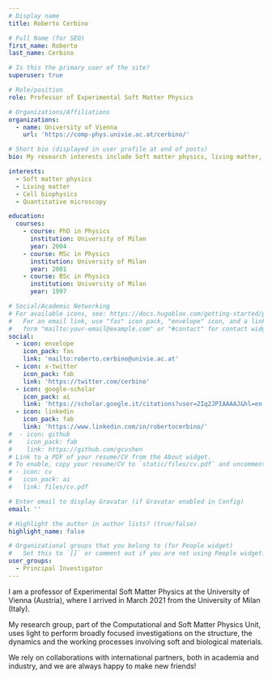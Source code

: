 ```yaml
---
# Display name
title: Roberto Cerbino

# Full Name (for SEO)
first_name: Roberto
last_name: Cerbino

# Is this the primary user of the site?
superuser: true

# Role/position
role: Professor of Experimental Soft Matter Physics

# Organizations/Affiliations
organizations:
  - name: University of Vienna
    url: 'https://comp-phys.univie.ac.at/cerbino/'

# Short bio (displayed in user profile at end of posts)
bio: My research interests include Soft matter physics, living matter, cell biophysics and quantitative microscopy.

interests:
  - Soft matter physics
  - Living matter
  - Cell biophysics
  - Quantitative microscopy

education:
  courses:
    - course: PhD in Physics
      institution: University of Milan
      year: 2004
    - course: MSc in Physics
      institution: University of Milan
      year: 2001
    - course: BSc in Physics
      institution: University of Milan
      year: 1997

# Social/Academic Networking
# For available icons, see: https://docs.hugoblox.com/getting-started/page-builder/#icons
#   For an email link, use "fas" icon pack, "envelope" icon, and a link in the
#   form "mailto:your-email@example.com" or "#contact" for contact widget.
social:
  - icon: envelope
    icon_pack: fas
    link: 'mailto:roberto.cerbino@univie.ac.at'
  - icon: x-twitter
    icon_pack: fab
    link: 'https://twitter.com/cerbino'
  - icon: google-scholar
    icon_pack: ai
    link: 'https://scholar.google.it/citations?user=2Iq2JPIAAAAJ&hl=en'
  - icon: linkedin
    icon_pack: fab
    link: 'https://www.linkedin.com/in/robertocerbino/'
#  - icon: github
#    icon_pack: fab
#    link: https://github.com/gcushen
# Link to a PDF of your resume/CV from the About widget.
# To enable, copy your resume/CV to `static/files/cv.pdf` and uncomment the lines below.
# - icon: cv
#   icon_pack: ai
#   link: files/cv.pdf

# Enter email to display Gravatar (if Gravatar enabled in Config)
email: ''

# Highlight the author in author lists? (true/false)
highlight_name: false

# Organizational groups that you belong to (for People widget)
#   Set this to `[]` or comment out if you are not using People widget.
user_groups:
  - Principal Investigator
---
```


I am a professor of Experimental Soft Matter Physics at the University of Vienna (Austria), where I arrived in March 2021 from the University of Milan (Italy).

My research group, part of the Computational and Soft Matter Physics Unit, uses light to perform broadly focused investigations on the structure, the dynamics and the working processes involving soft and biological materials.

We rely on collaborations with international partners, both in academia and industry, and we are always happy to make new friends!
